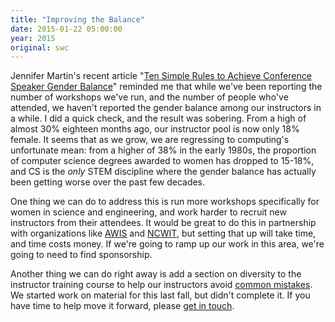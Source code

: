 ```yaml
---
title: "Improving the Balance"
date: 2015-01-22 05:00:00
year: 2015
original: swc
---
```

<p>
  Jennifer Martin's recent article
  "<a href="http://journals.plos.org/ploscompbiol/article?id=10.1371/journal.pcbi.1003903">Ten Simple Rules to Achieve Conference Speaker Gender Balance</a>"
  reminded me that while we've been reporting the number of workshops we've run,
  and the number of people who've attended,
  we haven't reported the gender balance among our instructors in a while.
  I did a quick check,
  and the result was sobering.
  From a high of almost 30% eighteen months ago,
  our instructor pool is now only 18% female.
  It seems that as we grow,
  we are regressing to computing's unfortunate mean:
  from a higher of 38% in the early 1980s,
  the proportion of computer science degrees awarded to women has dropped to 15-18%,
  and CS is the <em>only</em> STEM discipline where
  the gender balance has actually been getting worse over the past few decades.
</p>
<p>
  One thing we can do to address this is run more workshops specifically for women in science and engineering,
  and work harder to recruit new instructors from their attendees.
  It would be great to do this in partnership with organizations
  like <a href="http://www.awis.org/">AWIS</a> and <a href="http://www.ncwit.org/">NCWIT</a>,
  but setting that up will take time,
  and time costs money.
  If we're going to ramp up our work in this area,
  we're going to need to find sponsorship.
</p>
<p>
  Another thing we can do right away is add a section on diversity to the instructor training course
  to help our instructors avoid <a href="http://notapattern.net/2014/10/14/ways-men-in-tech-are-unintentionally-sexist/">common mistakes</a>.
  We started work on material for this last fall,
  but didn't complete it.
  If you have time to help move it forward,
  please <a href="mailto:{{site.author.email}}">get in touch</a>.
</p>
